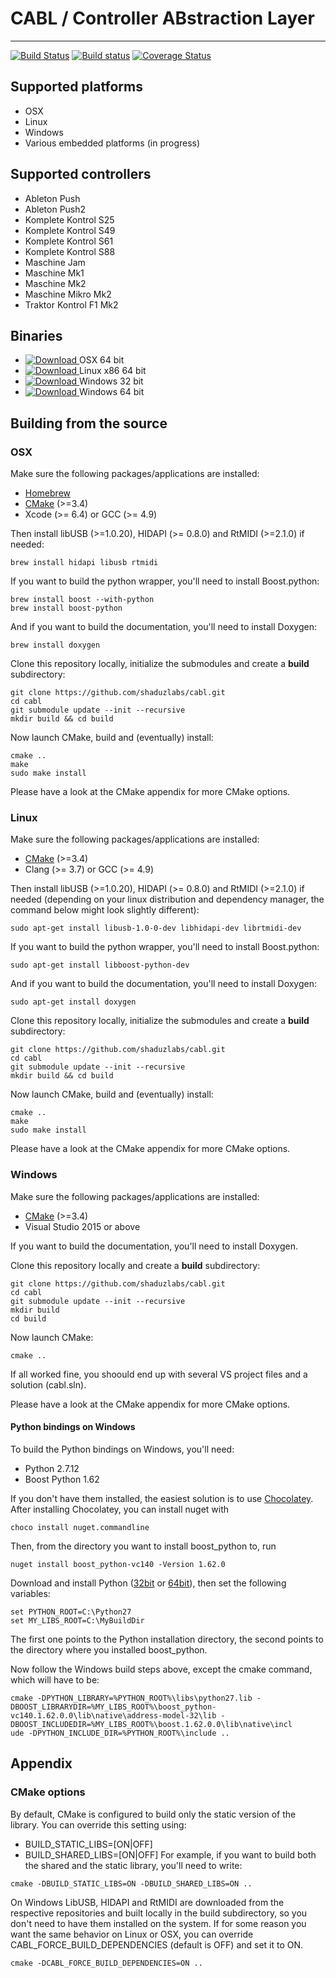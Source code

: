 # CABL / Controller ABstraction Layer #
--------------------
[![Build Status](https://travis-ci.org/shaduzlabs/cabl.svg?branch=develop)](https://travis-ci.org/shaduzlabs/cabl) [![Build status](https://ci.appveyor.com/api/projects/status/7pfqx8o4df2oy09t/branch/develop?svg=true)](https://ci.appveyor.com/project/shaduzlabs/cabl/branch/develop) [![Coverage Status](https://coveralls.io/repos/github/shaduzlabs/cabl/badge.svg?branch=develop)](https://coveralls.io/github/shaduzlabs/cabl?branch=develop)

## Supported platforms ##

* OSX
* Linux
* Windows
* Various embedded platforms (in progress)

## Supported controllers ##
* Ableton Push
* Ableton Push2
* Komplete Kontrol S25
* Komplete Kontrol S49
* Komplete Kontrol S61
* Komplete Kontrol S88
* Maschine Jam
* Maschine Mk1
* Maschine Mk2
* Maschine Mikro Mk2
* Traktor Kontrol F1 Mk2

## Binaries ##
* [ ![Download](https://api.bintray.com/packages/shaduzlabs/cabl/cabl-osx-64/images/download.svg) ](https://bintray.com/shaduzlabs/cabl/cabl-osx-64/_latestVersion) OSX 64 bit
* [ ![Download](https://api.bintray.com/packages/shaduzlabs/cabl/cabl-linux-64/images/download.svg) ](https://bintray.com/shaduzlabs/cabl/cabl-linux-64/_latestVersion) Linux x86 64 bit
* [ ![Download](https://api.bintray.com/packages/shaduzlabs/cabl/cabl-win-32/images/download.svg) ](https://bintray.com/shaduzlabs/cabl/cabl-win-32/_latestVersion) Windows 32 bit
* [ ![Download](https://api.bintray.com/packages/shaduzlabs/cabl/cabl-win-64/images/download.svg) ](https://bintray.com/shaduzlabs/cabl/cabl-win-32/_latestVersion) Windows 64 bit



## Building from the source ##

### OSX ###
Make sure the following packages/applications are installed:
- [Homebrew ](http://brew.sh/)
- [CMake](http://www.cmake.org/) (>=3.4)
- Xcode (>= 6.4) or GCC (>= 4.9)

Then install libUSB (>=1.0.20), HIDAPI (>= 0.8.0) and RtMIDI (>=2.1.0) if needed:
```
brew install hidapi libusb rtmidi
```
If you want to build the python wrapper, you'll need to install Boost.python:
```
brew install boost --with-python
brew install boost-python
```
And if you want to build the documentation, you'll need to install Doxygen:
```
brew install doxygen
```
Clone this repository locally, initialize the submodules and create a **build** subdirectory:
```
git clone https://github.com/shaduzlabs/cabl.git
cd cabl
git submodule update --init --recursive
mkdir build && cd build
```
Now launch CMake, build and (eventually) install:
```
cmake ..
make
sudo make install
```
Please have a look at the CMake appendix for more CMake options.

### Linux ###
Make sure the following packages/applications are installed:
- [CMake](http://www.cmake.org/) (>=3.4)
- Clang (>= 3.7) or GCC (>= 4.9)

Then install libUSB (>=1.0.20), HIDAPI (>= 0.8.0) and RtMIDI (>=2.1.0) if needed (depending on your linux distribution and dependency manager, the command below might look slightly different):
```
sudo apt-get install libusb-1.0-0-dev libhidapi-dev librtmidi-dev
```
If you want to build the python wrapper, you'll need to install Boost.python:
```
sudo apt-get install libboost-python-dev
```
And if you want to build the documentation, you'll need to install Doxygen:
```
sudo apt-get install doxygen
```
Clone this repository locally, initialize the submodules and create a **build** subdirectory:
```
git clone https://github.com/shaduzlabs/cabl.git
cd cabl
git submodule update --init --recursive
mkdir build && cd build
```
Now launch CMake, build and (eventually) install:
```
cmake ..
make
sudo make install
```
Please have a look at the CMake appendix for more CMake options.

### Windows ###
Make sure the following packages/applications are installed:
- [CMake](http://www.cmake.org/) (>=3.4)
- Visual Studio 2015 or above

If you want to build the documentation, you'll need to install Doxygen.

Clone this repository locally and create a **build** subdirectory:
```
git clone https://github.com/shaduzlabs/cabl.git
cd cabl
git submodule update --init --recursive
mkdir build
cd build
```
Now launch CMake:
```
cmake ..
```
If all worked fine, you shoould end up with several VS project files and a solution (cabl.sln).

Please have a look at the CMake appendix for more CMake options.

#### Python bindings on Windows ####
To build the Python bindings on Windows, you'll need:
* Python 2.7.12
* Boost Python 1.62

If you don't have them installed, the easiest solution is to use [Chocolatey](https://chocolatey.org/). After installing Chocolatey, you can install nuget with
```
choco install nuget.commandline
```
Then, from the directory you want to install boost_python to, run
```
nuget install boost_python-vc140 -Version 1.62.0
```
Download and install Python ([32bit](https://www.python.org/ftp/python/2.7.12/python-2.7.12.msi) or [64bit](https://www.python.org/ftp/python/2.7.12/python-2.7.12.amd64.msi)), then set the following variables:
```
set PYTHON_ROOT=C:\Python27
set MY_LIBS_ROOT=C:\MyBuildDir
```
The first one points to the Python installation directory, the second points to the directory where you installed boost_python.

Now follow the Windows build steps above, except the cmake command, which will have to be:
```
cmake -DPYTHON_LIBRARY=%PYTHON_ROOT%\libs\python27.lib -DBOOST_LIBRARYDIR=%MY_LIBS_ROOT%\boost_python-vc140.1.62.0.0\lib\native\address-model-32\lib -DBOOST_INCLUDEDIR=%MY_LIBS_ROOT%\boost.1.62.0.0\lib\native\incl
ude -DPYTHON_INCLUDE_DIR=%PYTHON_ROOT%\include ..
```


## Appendix ##
### CMake options ###
By default, CMake is configured to build only the static version of the library. You can override this setting using:
- BUILD_STATIC_LIBS=[ON|OFF]
- BUILD_SHARED_LIBS=[ON|OFF]
For example, if you want to build both the shared and the static library, you'll need to write:
```
cmake -DBUILD_STATIC_LIBS=ON -DBUILD_SHARED_LIBS=ON ..
```
On Windows LibUSB, HIDAPI and RtMIDI are downloaded from the respective repositories and built locally in the build subdirectory, so you don't need to have them installed on the system. If for some reason you want the same behavior on Linux or OSX, you can override CABL_FORCE_BUILD_DEPENDENCIES (default is OFF) and set it to ON.
```
cmake -DCABL_FORCE_BUILD_DEPENDENCIES=ON ..
```
